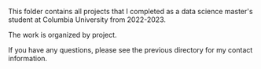 This folder contains all projects that I completed as a data science master's student at Columbia University from 2022-2023.

The work is organized by project.

If you have any questions, please see the previous directory for my contact information.


